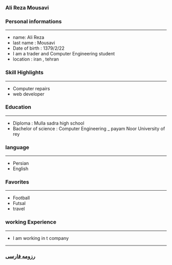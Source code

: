 
### Ali Reza Mousavi

### Personal informations

---
+ name: Ali Reza
+ last name : Mousavi
+ Date of birth : 1379/2/22
+ I am a trader and Computer Engineering student
+ location : iran , tehran 


### Skill Highlights

---
+ Computer repairs
+ web developer 


### Education

---
+ Diploma : Mulla sadra high school
+ Bachelor of science : Computer Engineering
_ payam Noor University of rey 

### language

---
+ Persian
+ English

### Favorites

---
+ Football
+ Futsal
+ travel 

### working Experience

---
+ I am working in t company 




--- 
### [رزومه فارسی](resume-fa.md)
